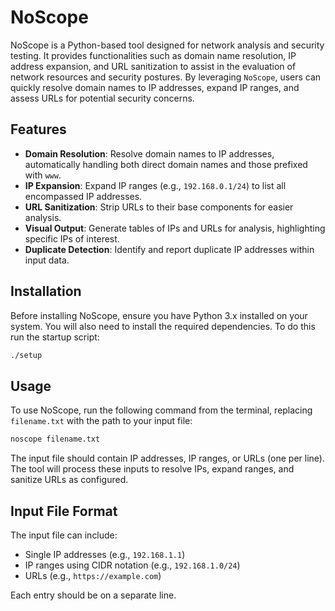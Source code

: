 # NoScope

NoScope is a Python-based tool designed for network analysis and security testing. It provides functionalities such as domain name resolution, IP address expansion, and URL sanitization to assist in the evaluation of network resources and security postures. By leveraging `NoScope`, users can quickly resolve domain names to IP addresses, expand IP ranges, and assess URLs for potential security concerns.

## Features

- **Domain Resolution**: Resolve domain names to IP addresses, automatically handling both direct domain names and those prefixed with `www`.
- **IP Expansion**: Expand IP ranges (e.g., `192.168.0.1/24`) to list all encompassed IP addresses.
- **URL Sanitization**: Strip URLs to their base components for easier analysis.
- **Visual Output**: Generate tables of IPs and URLs for analysis, highlighting specific IPs of interest.
- **Duplicate Detection**: Identify and report duplicate IP addresses within input data.

## Installation

Before installing NoScope, ensure you have Python 3.x installed on your system. You will also need to install the required dependencies. To do this run the startup script:

```bash
./setup
```

## Usage

To use NoScope, run the following command from the terminal, replacing `filename.txt` with the path to your input file:

```bash
noscope filename.txt
```

The input file should contain IP addresses, IP ranges, or URLs (one per line). The tool will process these inputs to resolve IPs, expand ranges, and sanitize URLs as configured.

## Input File Format

The input file can include:
- Single IP addresses (e.g., `192.168.1.1`)
- IP ranges using CIDR notation (e.g., `192.168.1.0/24`)
- URLs (e.g., `https://example.com`)

Each entry should be on a separate line.